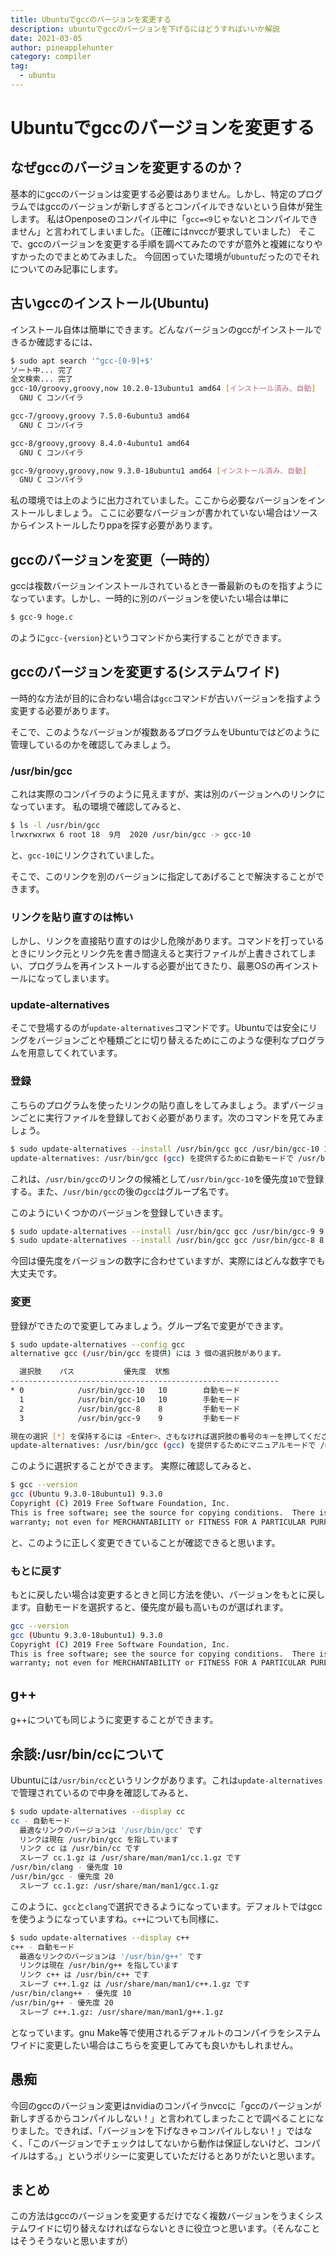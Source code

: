 ```yaml
---
title: Ubuntuでgccのバージョンを変更する
description: ubuntuでgccのバージョンを下げるにはどうすればいいか解説
date: 2021-03-05
author: pineapplehunter
category: compiler
tag:
  - ubuntu
---
```


# Ubuntuでgccのバージョンを変更する

## なぜgccのバージョンを変更するのか？
基本的にgccのバージョンは変更する必要はありません。しかし、特定のプログラムではgccのバージョンが新しすぎるとコンパイルできないという自体が発生します。
私はOpenposeのコンパイル中に「`gcc=<9`じゃないとコンパイルできません」と言われてしまいました。（正確にはnvccが要求していました）
そこで、gccのバージョンを変更する手順を調べてみたのですが意外と複雑になりやすかったのでまとめてみました。
今回困っていた環境が`Ubuntu`だったのでそれについてのみ記事にします。

## 古いgccのインストール(Ubuntu)
インストール自体は簡単にできます。どんなバージョンのgccがインストールできるか確認するには、

```bash
$ sudo apt search '^gcc-[0-9]+$'
ソート中... 完了
全文検索... 完了  
gcc-10/groovy,groovy,now 10.2.0-13ubuntu1 amd64 [インストール済み、自動]
  GNU C コンパイラ

gcc-7/groovy,groovy 7.5.0-6ubuntu3 amd64
  GNU C コンパイラ

gcc-8/groovy,groovy 8.4.0-4ubuntu1 amd64
  GNU C コンパイラ

gcc-9/groovy,groovy,now 9.3.0-18ubuntu1 amd64 [インストール済み、自動]
  GNU C コンパイラ
```

私の環境では上のように出力されていました。ここから必要なバージョンをインストールしましょう。
ここに必要なバージョンが書かれていない場合はソースからインストールしたりppaを探す必要があります。

## gccのバージョンを変更（一時的）
gccは複数バージョンインストールされているとき一番最新のものを指すようになっています。しかし、一時的に別のバージョンを使いたい場合は単に

```bash
$ gcc-9 hoge.c
```

のように`gcc-{version}`というコマンドから実行することができます。

## gccのバージョンを変更する(システムワイド)
一時的な方法が目的に合わない場合は`gcc`コマンドが古いバージョンを指すよう変更する必要があります。

そこで、このようなバージョンが複数あるプログラムをUbuntuではどのように管理しているのかを確認してみましょう。

### /usr/bin/gcc
これは実際のコンパイラのように見えますが、実は別のバージョンへのリンクになっています。
私の環境で確認してみると、

```bash
$ ls -l /usr/bin/gcc
lrwxrwxrwx 6 root 18  9月  2020 /usr/bin/gcc -> gcc-10
```

と、`gcc-10`にリンクされていました。

そこで、このリンクを別のバージョンに指定してあげることで解決することができます。

### リンクを貼り直すのは怖い
しかし、リンクを直接貼り直すのは少し危険があります。コマンドを打っているときにリンク元とリンク先を書き間違えると実行ファイルが上書きされてしまい、プログラムを再インストールする必要が出てきたり、最悪OSの再インストールになってしまいます。

### update-alternatives
そこで登場するのが`update-alternatives`コマンドです。Ubuntuでは安全にリングをバージョンごとや種類ごとに切り替えるためにこのような便利なプログラムを用意してくれています。

### 登録
こちらのプログラムを使ったリンクの貼り直しをしてみましょう。まずバージョンごとに実行ファイルを登録しておく必要があります。次のコマンドを見てみましょう。

```bash
$ sudo update-alternatives --install /usr/bin/gcc gcc /usr/bin/gcc-10 10
update-alternatives: /usr/bin/gcc (gcc) を提供するために自動モードで /usr/bin/gcc-10 を使います
```

これは、`/usr/bin/gcc`のリンクの候補として`/usr/bin/gcc-10`を優先度`10`で登録する。また、`/usr/bin/gcc`の後の`gcc`はグループ名です。

このようにいくつかのバージョンを登録していきます。

```bash
$ sudo update-alternatives --install /usr/bin/gcc gcc /usr/bin/gcc-9 9
$ sudo update-alternatives --install /usr/bin/gcc gcc /usr/bin/gcc-8 8
```

今回は優先度をバージョンの数字に合わせていますが、実際にはどんな数字でも大丈夫です。

### 変更
登録ができたので変更してみましょう。グループ名で変更ができます。

```bash
$ sudo update-alternatives --config gcc
alternative gcc (/usr/bin/gcc を提供) には 3 個の選択肢があります。

  選択肢    パス           優先度  状態
------------------------------------------------------------
* 0            /usr/bin/gcc-10   10        自動モード
  1            /usr/bin/gcc-10   10        手動モード
  2            /usr/bin/gcc-8    8         手動モード
  3            /usr/bin/gcc-9    9         手動モード

現在の選択 [*] を保持するには <Enter>、さもなければ選択肢の番号のキーを押してください: 3
update-alternatives: /usr/bin/gcc (gcc) を提供するためにマニュアルモードで /usr/bin/gcc-9 を使います
```

このように選択することができます。
実際に確認してみると、

```bash
$ gcc --version
gcc (Ubuntu 9.3.0-18ubuntu1) 9.3.0
Copyright (C) 2019 Free Software Foundation, Inc.
This is free software; see the source for copying conditions.  There is NO
warranty; not even for MERCHANTABILITY or FITNESS FOR A PARTICULAR PURPOSE.
```

と、このように正しく変更できていることが確認できると思います。

### もとに戻す
もとに戻したい場合は変更するときと同じ方法を使い、バージョンをもとに戻します。自動モードを選択すると、優先度が最も高いものが選ばれます。

```bash
gcc --version
gcc (Ubuntu 9.3.0-18ubuntu1) 9.3.0
Copyright (C) 2019 Free Software Foundation, Inc.
This is free software; see the source for copying conditions.  There is NO
warranty; not even for MERCHANTABILITY or FITNESS FOR A PARTICULAR PURPOSE.
```

## g++
g++についても同じように変更することができます。

## 余談:/usr/bin/ccについて
Ubuntuには`/usr/bin/cc`というリンクがあります。これは`update-alternatives`で管理されているので中身を確認してみると、

```bash
$ sudo update-alternatives --display cc
cc - 自動モード
  最適なリンクのバージョンは '/usr/bin/gcc' です
  リンクは現在 /usr/bin/gcc を指しています
  リンク cc は /usr/bin/cc です
  スレーブ cc.1.gz は /usr/share/man/man1/cc.1.gz です
/usr/bin/clang - 優先度 10
/usr/bin/gcc - 優先度 20
  スレーブ cc.1.gz: /usr/share/man/man1/gcc.1.gz
```

このように、`gcc`と`clang`で選択できるようになっています。デフォルトではgccを使うようになっていますね。`c++`についても同様に、

```bash
$ sudo update-alternatives --display c++
c++ - 自動モード
  最適なリンクのバージョンは '/usr/bin/g++' です
  リンクは現在 /usr/bin/g++ を指しています
  リンク c++ は /usr/bin/c++ です
  スレーブ c++.1.gz は /usr/share/man/man1/c++.1.gz です
/usr/bin/clang++ - 優先度 10
/usr/bin/g++ - 優先度 20
  スレーブ c++.1.gz: /usr/share/man/man1/g++.1.gz
```

となっています。gnu Make等で使用されるデフォルトのコンパイラをシステムワイドに変更したい場合はこちらを変更してみても良いかもしれません。

## 愚痴
今回のgccのバージョン変更はnvidiaのコンパイラnvccに「gccのバージョンが新しすぎるからコンパイルしない！」と言われてしまったことで調べることになりました。できれば、「バージョンを下げなきゃコンパイルしない！」ではなく、「このバージョンでチェックはしてないから動作は保証しないけど、コンパイルはする。」というポリシーに変更していただけるとありがたいと思います。

## まとめ
この方法はgccのバージョンを変更するだけでなく複数バージョンをうまくシステムワイドに切り替えなければならないときに役立つと思います。（そんなことはそうそうないと思いますが）
